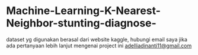 # Machine-Learning-K-Nearest-Neighbor-stunting-diagnose-
dataset yg digunakan berasal dari website kaggle, hubungi email saya jika ada pertanyaan lebih lanjut mengenai project ini adelliadinanti11@gmail.com
